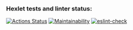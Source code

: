 ### Hexlet tests and linter status:
[![Actions Status](https://github.com/zakharovdm/frontend-project-lvl3/workflows/hexlet-check/badge.svg)](https://github.com/zakharovdm/frontend-project-lvl3/actions)
[![Maintainability](https://api.codeclimate.com/v1/badges/7df098b6a91c2b3eb74b/maintainability)](https://codeclimate.com/github/zakharovdm/frontend-project-lvl3/maintainability)
[![eslint-check](https://github.com/zakharovdm/frontend-project-lvl3/actions/workflows/eslint-check.yml/badge.svg)](https://github.com/zakharovdm/frontend-project-lvl3/actions/workflows/eslint-check.yml)